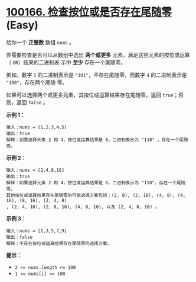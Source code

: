 # [100166. 检查按位或是否存在尾随零][link] (Easy)

[link]: https://leetcode.cn/contest/weekly-contest-378/problems/check-if-bitwise-or-has-trailing-zeros/

给你一个 **正整数** 数组 `nums` 。

你需要检查是否可以从数组中选出 **两个或更多** 元素，满足这些元素的按位或运算（ `OR`）结果的二进制表
示中 **至少** 存在一个尾随零。

例如，数字 `5` 的二进制表示是 `"101"`，不存在尾随零，而数字 `4` 的二进制表示是 `"100"`，存在两个尾随
零。

如果可以选择两个或更多元素，其按位或运算结果存在尾随零，返回 `true`；否则，返回 `false` 。

**示例 1：**

```
输入：nums = [1,2,3,4,5]
输出：true
解释：如果选择元素 2 和 4，按位或运算结果是 6，二进制表示为 "110" ，存在一个尾随零。
```

**示例 2：**

```
输入：nums = [2,4,8,16]
输出：true
解释：如果选择元素 2 和 4，按位或运算结果是 6，二进制表示为 "110"，存在一个尾随零。
其他按位或运算结果存在尾随零的可能选择方案包括：(2, 8), (2, 16), (4, 8), (4, 16), (8, 16), (2, 4, 8)
, (2, 4, 16), (2, 8, 16), (4, 8, 16), 以及 (2, 4, 8, 16) 。
```

**示例 3：**

```
输入：nums = [1,3,5,7,9]
输出：false
解释：不存在按位或运算结果存在尾随零的选择方案。
```

**提示：**

- `2 <= nums.length <= 100`
- `1 <= nums[i] <= 100`
